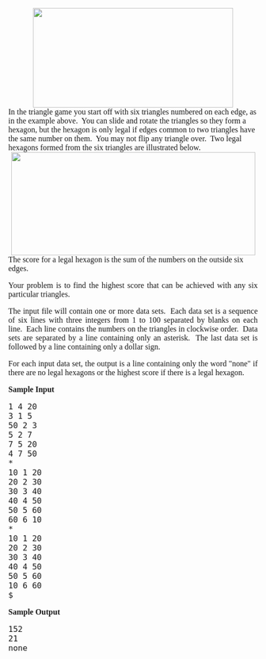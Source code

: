 <p><img style="display: block; margin: auto;" src="file://ga16RyD7.png" alt="" vspace="10" width="404" height="201"><span style="font-family: 'Times New Roman'; font-size: 16px;">In the triangle game you start off with six triangles numbered on each edge, as in the example above.&nbsp; You can slide and rotate the triangles so they form a hexagon, but the hexagon is only legal if edges common to two triangles have the same number on them.&nbsp; You may not flip any triangle over.&nbsp; Two legal hexagons formed from the six triangles are illustrated below.</span><img style="display: block; margin: auto;" src="file://vnHQ2Su9.png" alt="" vspace="10" width="493" height="208"><span style="font-family: 'Times New Roman'; font-size: 16px;">The score for a legal hexagon is the sum of the numbers on the outside six edges.</span></p>
<p style="font-family: Times, serif; text-align: justify; font-size: 16px;">Your problem is to find the highest score that can be achieved with any six particular triangles.</p>
<p style="font-family: Times, serif; text-align: justify; font-size: 16px;">The input file will contain one or more data sets.&nbsp; Each data set is a sequence of six lines with three integers from 1 to 100 separated by blanks on each line.&nbsp; Each line contains the numbers on the triangles in clockwise order.&nbsp; Data sets are separated by a line containing only an asterisk.&nbsp; The last data set is followed by a line containing only a dollar sign.</p>
<p style="font-family: Times, serif; text-align: justify; font-size: 16px;">For each input data set, the output is a line containing only the word "none" if there are no legal hexagons or the highest score if there is a legal hexagon.</p>
<p style="font-family: Times, serif; text-align: justify; font-size: 16px;"><strong>Sample Input</strong></p>
<p style="font-family: Times, serif; text-align: justify; font-size: 16px;"><tt>1 4 20</tt>&nbsp;<br><tt>3 1 5</tt>&nbsp;<br><tt>50 2 3</tt>&nbsp;<br><tt>5 2 7</tt>&nbsp;<br><tt>7 5 20</tt>&nbsp;<br><tt>4 7 50</tt>&nbsp;<br><tt>*</tt>&nbsp;<br><tt>10 1 20</tt>&nbsp;<br><tt>20 2 30</tt>&nbsp;<br><tt>30 3 40</tt>&nbsp;<br><tt>40 4 50</tt>&nbsp;<br><tt>50 5 60</tt>&nbsp;<br><tt>60 6 10</tt>&nbsp;<br><tt>*</tt>&nbsp;<br><tt>10 1 20</tt>&nbsp;<br><tt>20 2 30</tt>&nbsp;<br><tt>30 3 40</tt>&nbsp;<br><tt>40 4 50</tt>&nbsp;<br><tt>50 5 60</tt>&nbsp;<br><tt>10 6 60</tt>&nbsp;<br><tt>$</tt></p>
<p style="font-family: Times, serif; text-align: justify; font-size: 16px;"><strong>Sample Output</strong></p>
<p style="font-family: Times, serif; text-align: justify; font-size: 16px;"><tt>152</tt>&nbsp;<br><tt>21</tt>&nbsp;<br><tt>none</tt></p>